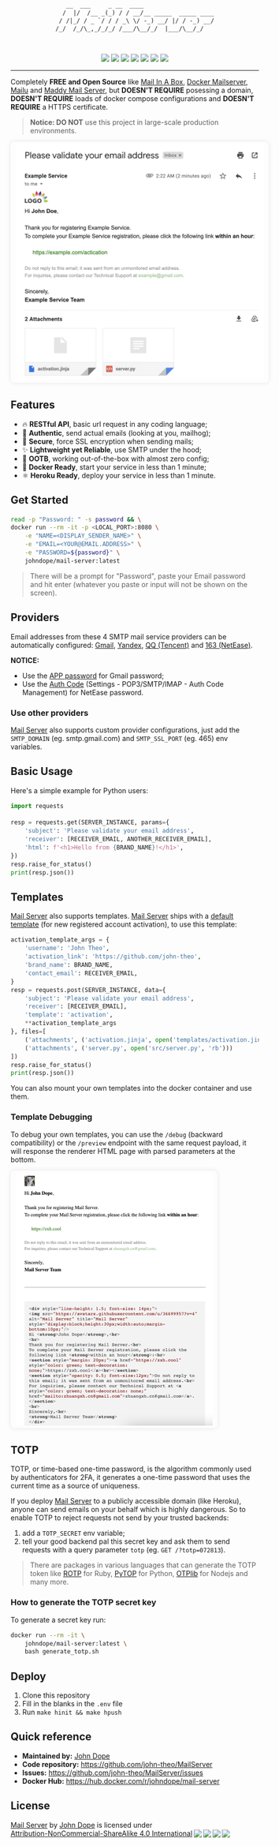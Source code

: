 <pre><p align="center"><code>
   __  ___     _ __  ____                    
  /  |/  /__ _(_) / / __/__ _____  _____ ____
 / /|_/ / _ `/ / / _\ \/ -_) __/ |/ / -_) __/
/_/  /_/\_,_/_/_/ /___/\__/_/  |___/\__/_/   
                                             
</code></p></pre>

<p align="center">
<a href="https://hub.docker.com/r/johndope/mail-server"><img src="https://img.shields.io/docker/pulls/johndope/mail-server.svg" /></a>
<a href="https://github.com/john-theo/MailServer"><img src="https://img.shields.io/github/stars/john-theo/MailServer?label=github stars" /></a>
<img src="https://img.shields.io/badge/language-python-brightgreen.svg" />
<img src="https://img.shields.io/docker/v/johndope/mail-server?color=green" />
<img src="https://img.shields.io/github/last-commit/john-theo/MailServer?color=blue" />
<img src="https://img.shields.io/github/repo-size/john-theo/MailServer" />
<img src="https://img.shields.io/badge/license-CC_BY--NC--SA_4.0-lightgrey" />
</p>

---

Completely **FREE and Open Source** like [Mail In A Box](https://github.com/mail-in-a-box/mailinabox), [Docker Mailserver](https://github.com/docker-mailserver/docker-mailserver), [Mailu](https://github.com/Mailu/) and [Maddy Mail Server](https://github.com/foxcpp/maddy), but <strong>DOESN'T REQUIRE</strong> posessing a domain, <strong>DOESN'T REQUIRE</strong> loads of docker compose configurations and <strong>DOESN'T REQUIRE</strong> a HTTPS certificate.

> **Notice: DO NOT** use this project in large-scale production environments.

<p align="center">
<img src="imgs/banner.png" width="600" style="border-radius: 8px; box-shadow: 0px 0px 10px rgba(0,0,0,0.1); padding: 5px 10px" />
</p>

## Features

- 🔥 <strong>RESTful API</strong>, basic url request in any coding language;
- 📧 <strong>Authentic</strong>, send actual emails (looking at you, mailhog);
- 🔐 <strong>Secure</strong>, force SSL encryption when sending mails;
- ✨ <strong>Lightweight yet Reliable</strong>, use SMTP under the hood;
- 🚀 <strong>OOTB</strong>, working out-of-the-box with almost zero config;
- 🐳 <strong>Docker Ready</strong>, start your service in less than 1 minute;
- ⚛️ <strong>Heroku Ready</strong>, deploy your service in less than 1 minute.

## Get Started

```bash
read -p "Password: " -s password && \
docker run --rm -it -p <LOCAL_PORT>:8080 \
    -e "NAME=<DISPLAY_SENDER_NAME>" \
    -e "EMAIL=<YOUR@EMAIL.ADDRESS>" \
    -e "PASSWORD=${password}" \
    johndope/mail-server:latest
```

> There will be a prompt for "Password", paste your Email password and hit enter (whatever you paste or input will not be shown on the screen).

## Providers

Email addresses from these 4 SMTP mail service providers can be automatically configured: [Gmail](https://support.google.com/mail/answer/7126229?hl=en#zippy=%2Cstep-change-smtp-other-settings-in-your-email-client), [Yandex](https://yandex.com/support/mail/mail-clients/others.html), [QQ (Tencent)](https://service.mail.qq.com/cgi-bin/help?id=28&no=167&subtype=1) and [163 (NetEase)](http://help.163.com/09/1223/14/5R7P3QI100753VB8.html).

**NOTICE:**
- Use the [APP password](https://myaccount.google.com/apppasswords) for Gmail password;
- Use the [Auth Code](#) (Settings - POP3/SMTP/IMAP - Auth Code Management) for NetEase password.

### Use other providers

[Mail Server](https://github.com/john-theo/MailServer) also supports custom provider configurations, just add the `SMTP_DOMAIN` (eg. smtp.gmail.com) and `SMTP_SSL_PORT` (eg. 465) env variables.

## Basic Usage

Here's a simple example for Python users:

```python
import requests

resp = requests.get(SERVER_INSTANCE, params={
    'subject': 'Please validate your email address',
    'receiver': [RECEIVER_EMAIL, ANOTHER_RECEIVER_EMAIL],
    'html': f'<h1>Hello from {BRAND_NAME}!</h1>',
})
resp.raise_for_status()
print(resp.json())
```

## Templates

[Mail Server](https://github.com/john-theo/MailServer) also supports templates. [Mail Server](https://github.com/john-theo/MailServer) ships with a [default template](https://github.com/john-theo/MailServer/blob/main/templates/activation.jinja) (for new registered account activation), to use this template:

```python
activation_template_args = {
    'username': 'John Theo',
    'activation_link': 'https://github.com/john-theo',
    'brand_name': BRAND_NAME,
    'contact_email': RECEIVER_EMAIL,
}
resp = requests.post(SERVER_INSTANCE, data={
    'subject': 'Please validate your email address',
    'receiver': [RECEIVER_EMAIL],
    'template': 'activation',
    **activation_template_args
}, files=[
    ('attachments', ('activation.jinja', open('templates/activation.jinja', 'rb'))),
    ('attachments', ('server.py', open('src/server.py', 'rb')))
])
resp.raise_for_status()
print(resp.json())
```

You can also mount your own templates into the docker container and use them.

### Template Debugging

To debug your own templates, you can use the `/debug` (backward compatibility) or the `/preview` endpoint with the same request payload, it will response the renderer HTML page with parsed parameters at the bottom.

<img src="imgs/preview.png" width="400"  style="border-radius: 8px; box-shadow: 0px 0px 10px rgba(0,0,0,0.1); padding: 5px 10px" />

## TOTP

TOTP, or time-based one-time password, is the algorithm commonly used by authenticators for 2FA, it generates a one-time password that uses the current time as a source of uniqueness.

If you deploy [Mail Server](https://github.com/john-theo/MailServer) to a publicly accessible domain (like Heroku), anyone can send emails on your behalf which is highly dangerous. So to enable TOTP to reject requests not send by your trusted backends:

1. add a `TOTP_SECRET` env variable;
2. tell your good backend pal this secret key and ask them to send requests with a query parameter `totp` (eg. `GET /?totp=072813`).

> There are packages in various languages that can generate the TOTP token like [ROTP](https://github.com/mdp/rotp) for Ruby, [PyTOP](https://github.com/pyauth/pyotp) for Python, [OTPlib](https://github.com/yeojz/otplib) for Nodejs and many more.

### How to generate the TOTP secret key

To generate a secret key run:

```bash
docker run --rm -it \
    johndope/mail-server:latest \
    bash generate_totp.sh
```

## Deploy

1. Clone this repository
2. Fill in the blanks in the `.env` file
3. Run `make hinit && make hpush`

## Quick reference

- **Maintained by:** [John Dope](https://github.com/john-theo)
- **Code repository:** https://github.com/john-theo/MailServer
- **Issues:** https://github.com/john-theo/MailServer/issues
- **Docker Hub:** https://hub.docker.com/r/johndope/mail-server

## License

<p xmlns:cc="http://creativecommons.org/ns#" xmlns:dct="http://purl.org/dc/terms/"><a property="dct:title" rel="cc:attributionURL" href="https://avatars.githubusercontent.com/u/36699957">Mail Server</a> by <a rel="cc:attributionURL dct:creator" property="cc:attributionName" href="https://github.com/john-theo">John Dope</a> is licensed under <a href="http://creativecommons.org/licenses/by-nc-sa/4.0/?ref=chooser-v1" target="_blank" rel="license noopener noreferrer" style="display:inline-block;">Attribution-NonCommercial-ShareAlike 4.0 International<img style="height:18px;margin-left:3px;vertical-align:text-bottom;" src="https://mirrors.creativecommons.org/presskit/icons/cc.svg?ref=chooser-v1"><img style="height:18px;margin-left:3px;vertical-align:text-bottom;" src="https://mirrors.creativecommons.org/presskit/icons/by.svg?ref=chooser-v1"><img style="height:18px;margin-left:3px;vertical-align:text-bottom;" src="https://mirrors.creativecommons.org/presskit/icons/nc.svg?ref=chooser-v1"><img style="height:18px;margin-left:3px;vertical-align:text-bottom;" src="https://mirrors.creativecommons.org/presskit/icons/sa.svg?ref=chooser-v1"></a></p>